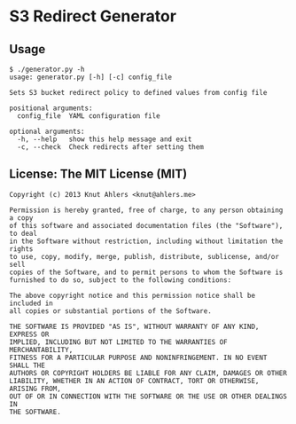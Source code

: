 # S3 Redirect Generator

## Usage

    $ ./generator.py -h
    usage: generator.py [-h] [-c] config_file

    Sets S3 bucket redirect policy to defined values from config file

    positional arguments:
      config_file  YAML configuration file

    optional arguments:
      -h, --help   show this help message and exit
      -c, --check  Check redirects after setting them

## License: The MIT License (MIT)

    Copyright (c) 2013 Knut Ahlers <knut@ahlers.me>

    Permission is hereby granted, free of charge, to any person obtaining a copy
    of this software and associated documentation files (the "Software"), to deal
    in the Software without restriction, including without limitation the rights
    to use, copy, modify, merge, publish, distribute, sublicense, and/or sell
    copies of the Software, and to permit persons to whom the Software is
    furnished to do so, subject to the following conditions:

    The above copyright notice and this permission notice shall be included in
    all copies or substantial portions of the Software.

    THE SOFTWARE IS PROVIDED "AS IS", WITHOUT WARRANTY OF ANY KIND, EXPRESS OR
    IMPLIED, INCLUDING BUT NOT LIMITED TO THE WARRANTIES OF MERCHANTABILITY,
    FITNESS FOR A PARTICULAR PURPOSE AND NONINFRINGEMENT. IN NO EVENT SHALL THE
    AUTHORS OR COPYRIGHT HOLDERS BE LIABLE FOR ANY CLAIM, DAMAGES OR OTHER
    LIABILITY, WHETHER IN AN ACTION OF CONTRACT, TORT OR OTHERWISE, ARISING FROM,
    OUT OF OR IN CONNECTION WITH THE SOFTWARE OR THE USE OR OTHER DEALINGS IN
    THE SOFTWARE.

